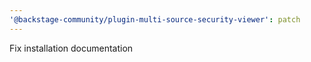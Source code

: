 ```yaml
---
'@backstage-community/plugin-multi-source-security-viewer': patch
---
```


Fix installation documentation
